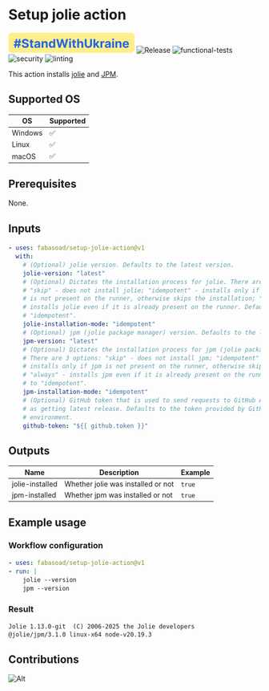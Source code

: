 # Setup jolie action

[![Stand With Ukraine](https://raw.githubusercontent.com/vshymanskyy/StandWithUkraine/main/badges/StandWithUkraine.svg)](https://stand-with-ukraine.pp.ua)
![Release](https://img.shields.io/github/v/release/fabasoad/setup-jolie-action?include_prereleases)
![functional-tests](https://github.com/fabasoad/setup-jolie-action/actions/workflows/functional-tests.yml/badge.svg)
![security](https://github.com/fabasoad/setup-jolie-action/actions/workflows/security.yml/badge.svg)
![linting](https://github.com/fabasoad/setup-jolie-action/actions/workflows/linting.yml/badge.svg)

This action installs [jolie](https://www.jolie-lang.org) and [JPM](https://www.npmjs.com/package/@jolie/jpm).

## Supported OS

<!-- prettier-ignore-start -->
| OS      | Supported          |
|---------|--------------------|
| Windows | :white_check_mark: |
| Linux   | :white_check_mark: |
| macOS   | :white_check_mark: |
<!-- prettier-ignore-end -->

## Prerequisites

None.

## Inputs

```yaml
- uses: fabasoad/setup-jolie-action@v1
  with:
    # (Optional) jolie version. Defaults to the latest version.
    jolie-version: "latest"
    # (Optional) Dictates the installation process for jolie. There are 3 options:
    # "skip" - does not install jolie; "idempotent" - installs only if jolie
    # is not present on the runner, otherwise skips the installation; "always" -
    # installs jolie even if it is already present on the runner. Defaults to
    # "idempotent".
    jolie-installation-mode: "idempotent"
    # (Optional) jpm (jolie package manager) version. Defaults to the latest version.
    jpm-version: "latest"
    # (Optional) Dictates the installation process for jpm (jolie package manager).
    # There are 3 options: "skip" - does not install jpm; "idempotent" -
    # installs only if jpm is not present on the runner, otherwise skips the installation;
    # "always" - installs jpm even if it is already present on the runner. Defaults
    # to "idempotent".
    jpm-installation-mode: "idempotent"
    # (Optional) GitHub token that is used to send requests to GitHub API such
    # as getting latest release. Defaults to the token provided by GitHub Actions
    # environment.
    github-token: "${{ github.token }}"
```

## Outputs

<!-- prettier-ignore-start -->
| Name            | Description                        | Example |
|-----------------|------------------------------------|---------|
| jolie-installed | Whether jolie was installed or not | `true`  |
| jpm-installed   | Whether jpm was installed or not   | `true`  |
<!-- prettier-ignore-end -->

## Example usage

### Workflow configuration

```yaml
- uses: fabasoad/setup-jolie-action@v1
- run: |
    jolie --version
    jpm --version
```

### Result

```shell
Jolie 1.13.0-git  (C) 2006-2025 the Jolie developers
@jolie/jpm/3.1.0 linux-x64 node-v20.19.3
```

## Contributions

![Alt](https://repobeats.axiom.co/api/embed/f26a1f85749c86ba63dbd4d7227a24f091a2e678.svg "Repobeats analytics image")
